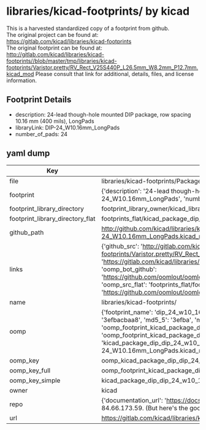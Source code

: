 # libraries/kicad-footprints/ by kicad  
This is a harvested standardized copy of a footprint from github.  
The original project can be found at:  
https://gitlab.com/kicad/libraries/kicad-footprints  
The original footprint can be found at:
http://gitlab.com/kicad/libraries/kicad-footprints//blob/master/tmp/libraries/kicad-footprints/Varistor.pretty/RV_Rect_V25S440P_L26.5mm_W8.2mm_P12.7mm.kicad_mod
Please consult that link for additional, details, files, and license information.  
## Footprint Details
* description: 24-lead though-hole mounted DIP package, row spacing 10.16 mm (400 mils), LongPads  
* libraryLink: DIP-24_W10.16mm_LongPads  
* number_of_pads: 24  
## yaml dump  
| Key | Value |  
| --- | --- |  
| file | libraries/kicad-footprints/Package_DIP.pretty/DIP-24_W10.16mm_LongPads.kicad_mod |  
| footprint | {'description': '24-lead though-hole mounted DIP package, row spacing 10.16 mm (400 mils), LongPads', 'libraryLink': 'DIP-24_W10.16mm_LongPads', 'number_of_pads': 24} |  
| footprint_library_directory | footprint_library_owner/kicad_libraries/kicad-footprints/ |  
| footprint_library_directory_flat | footprints_flat/kicad_package_dip_dip_24_w10_16mm_longpads/working |  
| github_path | http://github.com/kicad/libraries/kicad-footprints//blob/master/tmp/libraries/kicad-footprints/Package_DIP.pretty/DIP-24_W10.16mm_LongPads.kicad_mod |  
| links | {'github_src': 'http://gitlab.com/kicad/libraries/kicad-footprints//blob/master/tmp/libraries/kicad-footprints/Varistor.pretty/RV_Rect_V25S440P_L26.5mm_W8.2mm_P12.7mm.kicad_mod', 'github_src_repo': 'https://gitlab.com/kicad/libraries/kicad-footprints', 'oomp_bot': 'footprints/kicad_package_dip_dip_24_w10_16mm_longpads/working', 'oomp_bot_github': 'https://github.com/oomlout/oomlout_oomp_footprint_bot/tree/main/footprints/kicad_package_dip_dip_24_w10_16mm_longpads/working', 'oomp_src_flat': 'footprints_flat/footprints_flat/kicad_package_dip_dip_24_w10_16mm_longpads/working', 'oomp_src_flat_github': 'https://github.com/oomlout/oomlout_oomp_footprint_src/tree/main/footprints_flat/kicad_package_dip_dip_24_w10_16mm_longpads/working'} |  
| name | libraries/kicad-footprints/ |  
| oomp | {'footprint_name': 'dip_24_w10_16mm_longpads', 'library_name': 'package_dip', 'md5': '3efbacbaa82ee20eee7fd6e243f1ade9', 'md5_10': '3efbacbaa8', 'md5_5': '3efba', 'md5_6': '3efbac', 'oomp_key': 'oomp_kicad_package_dip_dip_24_w10_16mm_longpads', 'oomp_key_extra': 'oomp_footprint_kicad_package_dip_dip_24_w10_16mm_longpads', 'oomp_key_full': 'oomp_footprint_kicad_package_dip_dip_24_w10_16mm_longpads_3efbac', 'oomp_key_simple': 'kicad_package_dip_dip_24_w10_16mm_longpads', 'original_filename': 'libraries/kicad-footprints/Package_DIP.pretty/DIP-24_W10.16mm_LongPads.kicad_mod', 'owner_name': 'kicad'} |  
| oomp_key | oomp_kicad_package_dip_dip_24_w10_16mm_longpads |  
| oomp_key_full | oomp_footprint_kicad_package_dip_dip_24_w10_16mm_longpads |  
| oomp_key_simple | kicad_package_dip_dip_24_w10_16mm_longpads |  
| owner | kicad |  
| repo | {'documentation_url': 'https://docs.github.com/rest/overview/resources-in-the-rest-api#rate-limiting', 'message': "API rate limit exceeded for 84.66.173.59. (But here's the good news: Authenticated requests get a higher rate limit. Check out the documentation for more details.)"} |  
| url | https://gitlab.com/kicad/libraries/kicad-footprints |  

